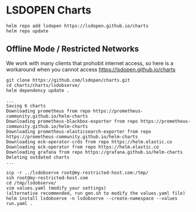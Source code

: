 # LSDOPEN Charts

```
helm repo add lsdopen https://lsdopen.github.io/charts
helm repo update
```

## Offline Mode / Restricted Networks

We work with many clients that prohobit internet access, so here is a workaround when you cannot access https://lsdopen.github.io/charts

```
git clone https://github.com/lsdopen/charts.git
cd charts/charts/lsdobserve/
helm dependency update .

...
Saving 6 charts
Downloading prometheus from repo https://prometheus-community.github.io/helm-charts
Downloading prometheus-blackbox-exporter from repo https://prometheus-community.github.io/helm-charts
Downloading prometheus-elasticsearch-exporter from repo https://prometheus-community.github.io/helm-charts
Downloading eck-operator-crds from repo https://helm.elastic.co
Downloading eck-operator from repo https://helm.elastic.co
Downloading grafana from repo https://grafana.github.io/helm-charts
Deleting outdated charts
...

scp -r ../lsdobserve root@my-restricted-host.com:/tmp/
ssh root@my-restricted-host.com
cd /tmp/lsdobserve/
vim values.yaml (modify your settings)
(alternative recommended, run gen.sh to modify the values.yaml file)
helm install lsdobserve -n lsdobserve --create-namespace --values run.yaml .
```
